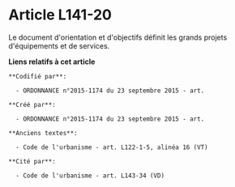 # Article L141-20

Le document d'orientation et d'objectifs définit les grands projets d'équipements et de services.

**Liens relatifs à cet article**

	**Codifié par**:

	  - ORDONNANCE n°2015-1174 du 23 septembre 2015 - art.

	**Créé par**:

	  - ORDONNANCE n°2015-1174 du 23 septembre 2015 - art.

	**Anciens textes**:

	  - Code de l'urbanisme - art. L122-1-5, alinéa 16 (VT)

	**Cité par**:

	  - Code de l'urbanisme - art. L143-34 (VD)
